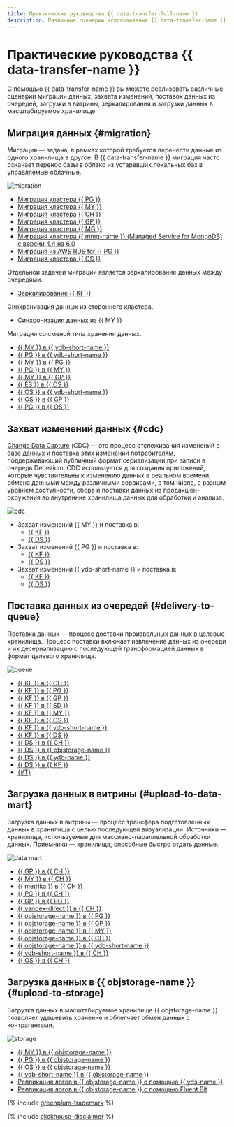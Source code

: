```yaml
---
title: Практические руководства {{ data-transfer-full-name }}
description: Различные сценарии использования {{ data-transfer-name }} в {{ yandex-cloud }}.
---
```


# Практические руководства {{ data-transfer-name }}


C помощью {{ data-transfer-name }} вы можете реализовать различные сценарии миграции данных, захвата изменений, поставок данных из очередей, загрузки в витрины, зеркалирования и загрузки данных в масштабируемое хранилище.

## Миграция данных {#migration}

Миграция — задача, в рамках которой требуется перенести данные из одного хранилища в другое. В {{ data-transfer-name }} миграция часто означает перенос базы в облако из устаревших локальных баз в управляемые облачные.

![migration](../../_assets/data-transfer/tutorials/migration.svg)

* [Миграция кластера {{ PG }}](managed-postgresql.md)
* [Миграция кластера {{ MY }}](managed-mysql-to-mysql.md)
* [Миграция кластера {{ CH }}](managed-clickhouse.md)
* [Миграция кластера {{ GP }}](managed-greenplum.md)
* [Миграция кластера {{ MG }}](storedoc.md)
* [Миграция кластера {{ mmg-name }} (Managed Service for MongoDB) с версии 4.4 на 6.0](storedoc-versions.md)
* [Миграция из AWS RDS for {{ PG }}](rds-to-mpg.md)
* [Миграция кластера {{ OS }}](os-to-mos.md)

Отдельной задачей миграции является зеркалирование данных между очередями.

* [Зеркалирование {{ KF }}](mkf-to-mkf.md)

Синхронизация данных из стороннего кластера.

* [Синхронизация данных из {{ MY }}](sync-mysql.md)

Миграция со сменой типа хранения данных.

* [{{ MY }} в {{ ydb-short-name }}](managed-mysql-to-ydb.md)
* [{{ PG }} в {{ ydb-short-name }}](mpg-to-ydb.md)
* [{{ MY }} в {{ PG }}](mmy-to-mpg.md)
* [{{ PG }} в {{ MY }}](mpg-to-mmy.md)
* [{{ MY }} в {{ GP }}](mmy-to-mgp.md)
* [{{ ES }} в {{ OS }}](mes-to-mos.md)
* [{{ OS }} в {{ ydb-short-name }}](opensearch-to-ydb.md)
* [{{ OS }} в {{ GP }}](opensearch-to-greenplum.md)
* [{{ PG }} в {{ OS }}](postgresql-to-opensearch.md)

## Захват изменений данных {#cdc}

[Change Data Capture](../concepts/cdc.md) (СDC) — это процесс отслеживания изменений в базе данных и поставка этих изменений потребителям, поддерживающий публичный формат сериализации при записи в очередь Debezium.
СDC используется для создания приложений, которые чувствительны к изменению данных в реальном времени, обмена данными между различными сервисами, в том числе, с разным уровнем доступности, сбора и поставки данных из продакшен-окружения во внутренние хранилища данных для обработки и анализа.

![cdc](../../_assets/data-transfer/tutorials/cdc.svg)

* Захват изменений {{ MY }} и поставка в:
  * [{{ KF }}](cdc-mmy.md)
  * [{{ DS }}](mmy-to-yds.md)
* Захват изменений {{ PG }} и поставка в:
  * [{{ KF }}](cdc-mpg.md)
  * [{{ DS }}](mpg-to-yds.md)
* Захват изменений {{ ydb-short-name }} и поставка в:
  * [{{ KF }}](cdc-ydb.md)
  * [{{ DS }}](ydb-to-yds.md)

## Поставка данных из очередей {#delivery-to-queue}

Поставка данных — процесс доставки произвольных данных в целевые хранилища. Процесс поставки включает извлечение данных из очереди и их десериализацию с последующей трансформацией данных в формат целевого хранилища.

![queue](../../_assets/data-transfer/tutorials/queue.svg)

* [{{ KF }} в {{ CH }}](mkf-to-mch.md)
* [{{ KF }} в {{ PG }}](mkf-to-mpg.md)
* [{{ KF }} в {{ GP }}](managed-kafka-to-greenplum.md)
* [{{ KF }} в {{ SD }}](mkf-to-mmg.md)
* [{{ KF }} в {{ MY }}](mkf-to-mmy.md)
* [{{ KF }} в {{ OS }}](mkf-to-mos.md)
* [{{ KF }} в {{ ydb-short-name }}](mkf-to-ydb.md)
* [{{ KF }} в {{ DS }}](mkf-to-yds.md)
* [{{ DS }} в {{ CH }}](yds-to-clickhouse.md)
* [{{ DS }} в {{ objstorage-name }}](yds-to-objstorage.md)
* [{{ DS }} в {{ ydb-name }}](yds-to-ydb.md)
* [{{ DS }} в {{ KF }}](yds-to-kafka.md)
* [{#T}](data-ingestion.md)

## Загрузка данных в витрины {#upload-to-data-mart}

Загрузка данных в витрины — процесс трансфера подготовленных данных в хранилища с целью последующей визуализации. Источники — хранилища, используемые для массивно-параллельной обработки данных. Приемники — хранилища, способные быстро отдать данные.

![data mart](../../_assets/data-transfer/tutorials/data-mart.svg)

* [{{ GP }} в {{ CH }}](greenplum-to-clickhouse.md)
* [{{ MY }} в {{ CH }}](mysql-to-clickhouse.md)
* [{{ metrika }} в {{ CH }}](metrika-to-clickhouse.md)
* [{{ PG }} в {{ CH }}](rdbms-to-clickhouse.md)
* [{{ GP }} в {{ PG }}](greenplum-to-postgresql.md)
* [{{ yandex-direct }} в {{ CH }}](direct-to-mch.md)
* [{{ objstorage-name }} в {{ PG }}](object-storage-to-postgresql.md)
* [{{ objstorage-name }} в {{ GP }}](object-storage-to-greenplum.md)
* [{{ objstorage-name }} в {{ MY }}](objs-mmy-migration.md)
* [{{ objstorage-name }} в {{ CH }}](object-storage-to-clickhouse.md)
* [{{ objstorage-name }} в {{ ydb-short-name }}](object-storage-to-ydb.md)
* [{{ ydb-short-name }} в {{ CH }}](ydb-to-clickhouse.md)
* [{{ OS }} в {{ CH }}](opensearch-to-clickhouse.md)

## Загрузка данных в {{ objstorage-name }} {#upload-to-storage}

Загрузка данных в масштабируемое хранилище {{ objstorage-name }} позволяет удешевить хранение и облегчает обмен данных с контрагентами.

![storage](../../_assets/data-transfer/tutorials/storage.svg)

* [{{ MY }} в {{ objstorage-name }}](mmy-objs-migration.md)
* [{{ PG }} в {{ objstorage-name }}](mpg-to-objstorage.md)
* [{{ OS }} в {{ objstorage-name }}](opensearch-to-object-storage.md)
* [{{ ydb-short-name }} в {{ objstorage-name }}](ydb-to-object-storage.md)
* [Репликация логов в {{ objstorage-name }} с помощью {{ yds-name }}](replicate-logs-to-storage-via-data-streams.md)
* [Репликация логов в {{ objstorage-name }} с помощью Fluent Bit](replicate-logs-to-storage.md)

{% include [greenplum-trademark](../../_includes/mdb/mgp/trademark.md) %}



{% include [clickhouse-disclaimer](../../_includes/clickhouse-disclaimer.md) %}
